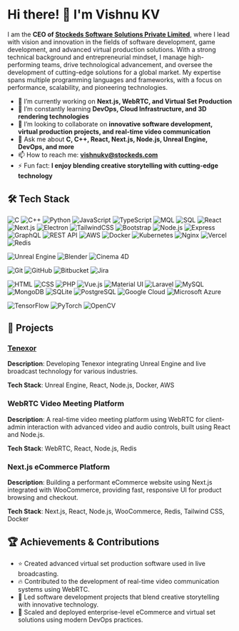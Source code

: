 # Hi there! 👋 I'm Vishnu KV

I am the **CEO of [Stockeds Software Solutions Private Limited](https://stockeds.com)**, where I lead with vision and innovation in the fields of software development, game development, and advanced virtual production solutions. With a strong technical background and entrepreneurial mindset, I manage high-performing teams, drive technological advancement, and oversee the development of cutting-edge solutions for a global market. My expertise spans multiple programming languages and frameworks, with a focus on performance, scalability, and pioneering technologies.

- 🔭 I’m currently working on **Next.js, WebRTC, and Virtual Set Production**
- 🌱 I’m constantly learning **DevOps, Cloud Infrastructure, and 3D rendering technologies**
- 👯 I’m looking to collaborate on **innovative software development, virtual production projects, and real-time video communication**
- 💬 Ask me about **C, C++, React, Next.js, Node.js, Unreal Engine, DevOps, and more**
- 📫 How to reach me: **vishnukv@stockeds.com**
- ⚡ Fun fact: **I enjoy blending creative storytelling with cutting-edge technology**

## 🛠 Tech Stack

![C](https://img.shields.io/badge/C-00599C?style=for-the-badge&logo=c&logoColor=white)
![C++](https://img.shields.io/badge/C++-00599C?style=for-the-badge&logo=c%2B%2B&logoColor=white)
![Python](https://img.shields.io/badge/Python-3670A0?style=for-the-badge&logo=python&logoColor=ffdd54)
![JavaScript](https://img.shields.io/badge/JavaScript-F7DF1E?style=for-the-badge&logo=javascript&logoColor=black)
![TypeScript](https://img.shields.io/badge/TypeScript-007ACC?style=for-the-badge&logo=typescript&logoColor=white)
![MQL](https://img.shields.io/badge/MQL-blue?style=for-the-badge)
![SQL](https://img.shields.io/badge/SQL-4479A1?style=for-the-badge&logo=postgresql&logoColor=white)
![React](https://img.shields.io/badge/React-20232A?style=for-the-badge&logo=react&logoColor=61DAFB)
![Next.js](https://img.shields.io/badge/Next.js-000000?style=for-the-badge&logo=nextdotjs&logoColor=white)
![Electron](https://img.shields.io/badge/Electron-47848F?style=for-the-badge&logo=electron&logoColor=white)
![TailwindCSS](https://img.shields.io/badge/TailwindCSS-38B2AC?style=for-the-badge&logo=tailwind-css&logoColor=white)
![Bootstrap](https://img.shields.io/badge/Bootstrap-563D7C?style=for-the-badge&logo=bootstrap&logoColor=white)
![Node.js](https://img.shields.io/badge/Node.js-43853D?style=for-the-badge&logo=node.js&logoColor=white)
![Express](https://img.shields.io/badge/Express-000000?style=for-the-badge&logo=express&logoColor=white)
![GraphQL](https://img.shields.io/badge/GraphQL-E10098?style=for-the-badge&logo=graphql&logoColor=white)
![REST API](https://img.shields.io/badge/REST-25D366?style=for-the-badge&logo=rest&logoColor=white)
![AWS](https://img.shields.io/badge/AWS-232F3E?style=for-the-badge&logo=amazon-aws&logoColor=white)
![Docker](https://img.shields.io/badge/Docker-2496ED?style=for-the-badge&logo=docker&logoColor=white)
![Kubernetes](https://img.shields.io/badge/Kubernetes-326CE5?style=for-the-badge&logo=kubernetes&logoColor=white)
![Nginx](https://img.shields.io/badge/Nginx-009639?style=for-the-badge&logo=nginx&logoColor=white)
![Vercel](https://img.shields.io/badge/Vercel-000000?style=for-the-badge&logo=vercel&logoColor=white)
![Redis](https://img.shields.io/badge/Redis-DC382D?style=for-the-badge&logo=redis&logoColor=white)

![Unreal Engine](https://img.shields.io/badge/Unreal%20Engine-0E1128?style=for-the-badge&logo=unreal-engine&logoColor=white)
![Blender](https://img.shields.io/badge/Blender-F5792A?style=for-the-badge&logo=blender&logoColor=white)
![Cinema 4D](https://img.shields.io/badge/Cinema%204D-011A6A?style=for-the-badge&logo=cinema4d&logoColor=white)

![Git](https://img.shields.io/badge/Git-F05032?style=for-the-badge&logo=git&logoColor=white)
![GitHub](https://img.shields.io/badge/GitHub-181717?style=for-the-badge&logo=github&logoColor=white)
![Bitbucket](https://img.shields.io/badge/Bitbucket-0052CC?style=for-the-badge&logo=bitbucket&logoColor=white)
![Jira](https://img.shields.io/badge/Jira-0052CC?style=for-the-badge&logo=jira-software&logoColor=white)

![HTML](https://img.shields.io/badge/HTML5-E34F26?style=for-the-badge&logo=html5&logoColor=white)
![CSS](https://img.shields.io/badge/CSS3-1572B6?style=for-the-badge&logo=css3&logoColor=white)
![PHP](https://img.shields.io/badge/PHP-777BB4?style=for-the-badge&logo=php&logoColor=white)
![Vue.js](https://img.shields.io/badge/Vue.js-35495E?style=for-the-badge&logo=vue.js&logoColor=4FC08D)
![Material UI](https://img.shields.io/badge/Material--UI-0081CB?style=for-the-badge&logo=material-ui&logoColor=white)
![Laravel](https://img.shields.io/badge/Laravel-FF2D20?style=for-the-badge&logo=laravel&logoColor=white)
![MySQL](https://img.shields.io/badge/MySQL-4479A1?style=for-the-badge&logo=mysql&logoColor=white)
![MongoDB](https://img.shields.io/badge/MongoDB-47A248?style=for-the-badge&logo=mongodb&logoColor=white)
![SQLite](https://img.shields.io/badge/SQLite-003B57?style=for-the-badge&logo=sqlite&logoColor=white)
![PostgreSQL](https://img.shields.io/badge/PostgreSQL-336791?style=for-the-badge&logo=postgresql&logoColor=white)
![Google Cloud](https://img.shields.io/badge/Google_Cloud-4285F4?style=for-the-badge&logo=google-cloud&logoColor=white)
![Microsoft Azure](https://img.shields.io/badge/Microsoft_Azure-0089D6?style=for-the-badge&logo=microsoft-azure&logoColor=white)

![TensorFlow](https://img.shields.io/badge/TensorFlow-FF6F00?style=for-the-badge&logo=tensorflow&logoColor=white)
![PyTorch](https://img.shields.io/badge/PyTorch-EE4C2C?style=for-the-badge&logo=pytorch&logoColor=white)
![OpenCV](https://img.shields.io/badge/OpenCV-5C3EE8?style=for-the-badge&logo=opencv&logoColor=white)


## 🚀 Projects

### [Tenexor](https://stockeds.com)
**Description**: Developing Tenexor integrating Unreal Engine and live broadcast technology for various industries.

**Tech Stack**: Unreal Engine, React, Node.js, Docker, AWS

### WebRTC Video Meeting Platform
**Description**: A real-time video meeting platform using WebRTC for client-admin interaction with advanced video and audio controls, built using React and Node.js.

**Tech Stack**: WebRTC, React, Node.js, Redis

### Next.js eCommerce Platform
**Description**: Building a performant eCommerce website using Next.js integrated with WooCommerce, providing fast, responsive UI for product browsing and checkout.

**Tech Stack**: Next.js, React, Node.js, WooCommerce, Redis, Tailwind CSS, Docker

## 🏆 Achievements & Contributions
- ⭐ Created advanced virtual set production software used in live broadcasting.
- 🔥 Contributed to the development of real-time video communication systems using WebRTC.
- 🏅 Led software development projects that blend creative storytelling with innovative technology.
- 🚀 Scaled and deployed enterprise-level eCommerce and virtual set solutions using modern DevOps practices.
